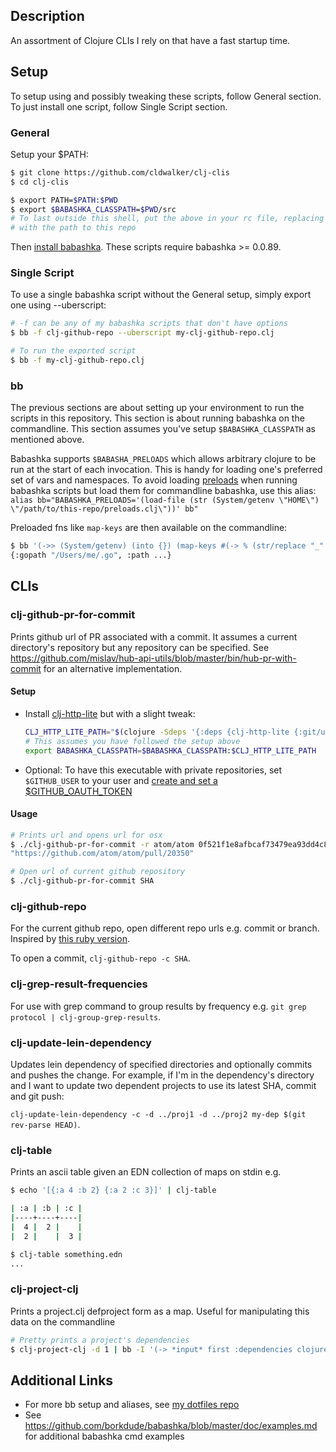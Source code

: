 ## Description

An assortment of Clojure CLIs I rely on that have a fast startup time.

## Setup

To setup using and possibly tweaking these scripts, follow General section. To just install one script, follow Single Script section.

### General
Setup your $PATH:
```sh
$ git clone https://github.com/cldwalker/clj-clis
$ cd clj-clis

$ export PATH=$PATH:$PWD
$ export $BABASHKA_CLASSPATH=$PWD/src
# To last outside this shell, put the above in your rc file, replacing $PWD
# with the path to this repo
```

Then [install babashka](https://github.com/borkdude/babashka#installation).
These scripts require babashka >= 0.0.89.

### Single Script

To use a single babashka script without the General setup, simply export one using --uberscript:
```sh
# -f can be any of my babashka scripts that don't have options
$ bb -f clj-github-repo --uberscript my-clj-github-repo.clj

# To run the exported script
$ bb -f my-clj-github-repo.clj
```

### bb

The previous sections are about setting up your environment to run the scripts in this repository. This section is about running babashka on the commandline. This section assumes you've setup `$BABASHKA_CLASSPATH` as mentioned above.

Babashka supports `$BABASHA_PRELOADS` which allows arbitrary clojure to be run at the start of each invocation. This is handy for loading one's preferred set of vars and namespaces. To avoid loading [preloads](preloads.clj) when running babashka scripts but load them for commandline babashka, use this alias: `alias bb="BABASHKA_PRELOADS='(load-file (str (System/getenv \"HOME\") \"/path/to/this-repo/preloads.clj\"))' bb"`

Preloaded fns like `map-keys` are then available on the commandline:

```sh
$ bb '(->> (System/getenv) (into {}) (map-keys #(-> % (str/replace "_" "-") str/lower-case keyword)))'
{:gopath "/Users/me/.go", :path ...}
```

## CLIs

### clj-github-pr-for-commit

Prints github url of PR associated with a commit. It assumes a current directory's repository but any repository can be specified. See https://github.com/mislav/hub-api-utils/blob/master/bin/hub-pr-with-commit for an alternative implementation.

#### Setup

* Install [clj-http-lite](https://github.com/borkdude/babashka#clj-http-lite) but with a slight tweak:
  ```sh
  CLJ_HTTP_LITE_PATH="$(clojure -Sdeps '{:deps {clj-http-lite {:git/url "https://github.com/borkdude/clj-http-lite" :sha "f44ebe45446f0f44f2b73761d102af3da6d0a13e"}}}' -Spath)"
  # This assumes you have followed the setup above
  export BABASHKA_CLASSPATH=$BABASHKA_CLASSPATH:$CLJ_HTTP_LITE_PATH
  ```
* Optional: To have this executable with private repositories, set `$GITHUB_USER` to your user and [create and set a $GITHUB_OAUTH_TOKEN](https://developer.github.com/apps/building-oauth-apps/authorizing-oauth-apps/#non-web-application-flow)

#### Usage

```sh
# Prints url and opens url for osx
$ ./clj-github-pr-for-commit -r atom/atom 0f521f1e8afbcaf73479ea93dd4c87d9187903cb
"https://github.com/atom/atom/pull/20350"

# Open url of current github repository
$ ./clj-github-pr-for-commit SHA
```

### clj-github-repo

For the current github repo, open different repo urls e.g. commit or branch. Inspired by [this ruby version](https://github.com/cldwalker/irbfiles/blob/1fb97d84bcdf491325176d08e386468b12ece738/boson/commands/public/url/github.rb#L20-L50).

To open a commit, `clj-github-repo -c SHA`.

### clj-grep-result-frequencies

For use with grep command to group results by frequency e.g. `git grep protocol | clj-group-grep-results`.

### clj-update-lein-dependency

Updates lein dependency of specified directories and optionally commits and pushes the change. For example, if I'm in the dependency's directory and I want to update two dependent projects to use its latest SHA, commit and git push:

`clj-update-lein-dependency -c -d ../proj1 -d ../proj2 my-dep $(git rev-parse HEAD)`.

### clj-table
Prints an ascii table given an EDN collection of maps on stdin e.g.

```sh
$ echo '[{:a 4 :b 2} {:a 2 :c 3}]' | clj-table

| :a | :b | :c |
|----+----+----|
|  4 |  2 |    |
|  2 |    |  3 |

$ clj-table something.edn
...
```

### clj-project-clj
Prints a project.clj defproject form as a map. Useful for manipulating this data on the commandline

```sh
# Pretty prints a project's dependencies
$ clj-project-clj -d 1 | bb -I '(-> *input* first :dependencies clojure.pprint/pprint)'
```

## Additional Links

* For more bb setup and aliases, see [my dotfiles repo](https://github.com/cldwalker/dotfiles/search?q=bb&unscoped_q=bb)
* See https://github.com/borkdude/babashka/blob/master/doc/examples.md for additional babashka cmd examples
